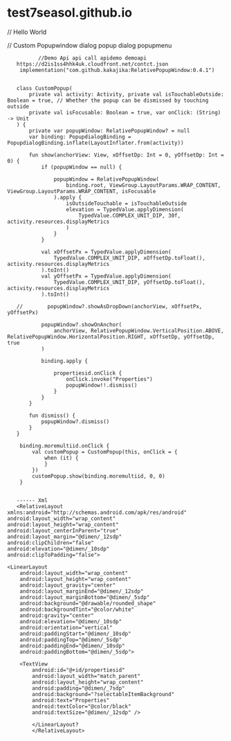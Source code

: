 # test7seasol.github.io

       

            
// Hello World
        


// Custom Popupwindow dialog popup dialog popupmenu 

              //Demo Api api call apidemo demoapi
       https://d2is1ss4hhk4uk.cloudfront.net/contct.json
        implementation("com.github.kakajika:RelativePopupWindow:0.4.1")

        
       class CustomPopup(
           private val activity: Activity, private val isTouchableOutside: Boolean = true, // Whether the popup can be dismissed by touching outside
           private val isFocusable: Boolean = true, var onClick: (String) -> Unit
       ) {
           private var popupWindow: RelativePopupWindow? = null
           var binding: PopupdialogBinding = PopupdialogBinding.inflate(LayoutInflater.from(activity))
       
           fun show(anchorView: View, xOffsetDp: Int = 0, yOffsetDp: Int = 0) {
               if (popupWindow == null) {
       
                   popupWindow = RelativePopupWindow(
                       binding.root, ViewGroup.LayoutParams.WRAP_CONTENT, ViewGroup.LayoutParams.WRAP_CONTENT, isFocusable
                   ).apply {
                       isOutsideTouchable = isTouchableOutside
                       elevation = TypedValue.applyDimension(
                           TypedValue.COMPLEX_UNIT_DIP, 30f, activity.resources.displayMetrics
                       )
                   }
               }
       
               val xOffsetPx = TypedValue.applyDimension(
                   TypedValue.COMPLEX_UNIT_DIP, xOffsetDp.toFloat(), activity.resources.displayMetrics
               ).toInt()
               val yOffsetPx = TypedValue.applyDimension(
                   TypedValue.COMPLEX_UNIT_DIP, yOffsetDp.toFloat(), activity.resources.displayMetrics
               ).toInt()
       
       //        popupWindow?.showAsDropDown(anchorView, xOffsetPx, yOffsetPx)
       
               popupWindow?.showOnAnchor(
                   anchorView, RelativePopupWindow.VerticalPosition.ABOVE, RelativePopupWindow.HorizontalPosition.RIGHT, xOffsetDp, yOffsetDp, true
               )
       
               binding.apply {
       
                   propertiesid.onClick {
                       onClick.invoke("Properties")
                       popupWindow!!.dismiss()
                   }
               }
           }
       
           fun dismiss() {
               popupWindow?.dismiss()
           }
       }

        binding.moremultiid.onClick {
            val customPopup = CustomPopup(this, onClick = {
                when (it) {
                }
            })
            customPopup.show(binding.moremultiid, 0, 0)
        }
        

       ------ Xml
       <RelativeLayout xmlns:android="http://schemas.android.com/apk/res/android"
    android:layout_width="wrap_content"
    android:layout_height="wrap_content"
    android:layout_centerInParent="true"
    android:layout_margin="@dimen/_12sdp"
    android:clipChildren="false"
    android:elevation="@dimen/_10sdp"
    android:clipToPadding="false">

    <LinearLayout
        android:layout_width="wrap_content"
        android:layout_height="wrap_content"
        android:layout_gravity="center"
        android:layout_marginEnd="@dimen/_12sdp"
        android:layout_marginBottom="@dimen/_5sdp"
        android:background="@drawable/rounded_shape"
        android:backgroundTint="@color/white"
        android:gravity="center"
        android:elevation="@dimen/_10sdp"
        android:orientation="vertical"
        android:paddingStart="@dimen/_10sdp"
        android:paddingTop="@dimen/_5sdp"
        android:paddingEnd="@dimen/_10sdp"
        android:paddingBottom="@dimen/_5sdp">

        <TextView
            android:id="@+id/propertiesid"
            android:layout_width="match_parent"
            android:layout_height="wrap_content"
            android:padding="@dimen/_7sdp"
            android:background="?selectableItemBackground"
            android:text="Properties"
            android:textColor="@color/black"
            android:textSize="@dimen/_12sdp" />

            </LinearLayout?
            </RelativeLayout>

